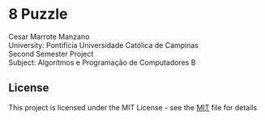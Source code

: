 # 8 Puzzle
Cesar Marrote Manzano
<br>
University: Pontifícia Universidade Católica de Campinas
<br>
Second Semester Project
<br>
Subject: Algorítmos e Programação de Computadores B

## License
This project is licensed under the MIT License - see the [MIT](https://choosealicense.com/licenses/mit/) file for details
